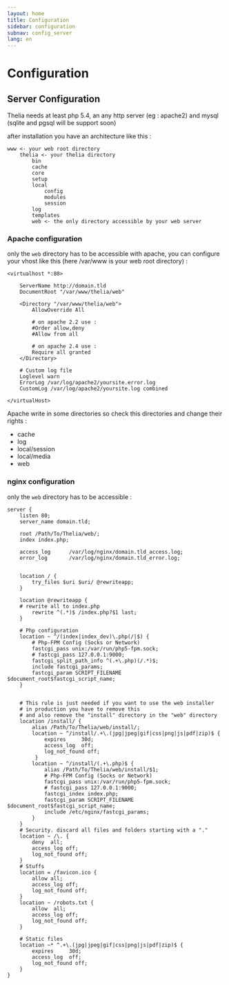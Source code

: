 ```yaml
---
layout: home
title: Configuration
sidebar: configuration
subnav: config_server
lang: en
---
```


<div class="page-header">
    <h1>Configuration</h1>
</div>

## Server Configuration

Thelia needs at least php 5.4, an any http server (eg : apache2) and mysql (sqlite and pgsql will be support soon)

after installation you have an architecture like this :

```
www <- your web root directory
    thelia <- your thelia directory
        bin
        cache
        core
        setup
        local
            config
            modules
            session
        log
        templates
        web <- the only directory accessible by your web server
```


### Apache configuration

only the ```web``` directory has to be accessible with apache, you can configure your vhost like this (here /var/www is your web root directory) :

```
<virtualhost *:80>

	ServerName http://domain.tld
	DocumentRoot "/var/www/thelia/web"

	<Directory "/var/www/thelia/web">
	    AllowOverride All
        
        # on apache 2.2 use :
        #Order allow,deny
        #Allow from all
        
        # on apache 2.4 use :
        Require all granted
    </Directory>

	# Custom log file
    Loglevel warn
    ErrorLog /var/log/apache2/yoursite.error.log
    CustomLog /var/log/apache2/yoursite.log combined

</virtualHost>

```

Apache write in some directories so check this directories and change their rights :

* cache
* log
* local/session
* local/media
* web


### nginx configuration

only the ```web``` directory has to be accessible :

```
server {
    listen 80;
    server_name domain.tld;

    root /Path/To/Thelia/web/;
    index index.php;

    access_log      /var/log/nginx/domain.tld_access.log;
    error_log       /var/log/nginx/domain.tld_error.log;


    location / {
        try_files $uri $uri/ @rewriteapp;
    }

    location @rewriteapp {
    # rewrite all to index.php
        rewrite ^(.*)$ /index.php?$1 last;
    }

    # Php configuration
    location ~ ^/(index|index_dev)\.php(/|$) {
        # Php-FPM Config (Socks or Network) 
        fastcgi_pass unix:/var/run/php5-fpm.sock;
        # fastcgi_pass 127.0.0.1:9000;
        fastcgi_split_path_info ^(.+\.php)(/.*)$;
        include fastcgi_params;
        fastcgi_param SCRIPT_FILENAME $document_root$fastcgi_script_name;
    }


    # This rule is just needed if you want to use the web installer
    # in production you have to remove this
    # and also remove the "install" directory in the "web" directory
    location /install/ {
        alias /Path/To/Thelia/web/install/;
        location ~ ^/install/.+\.(jpg|jpeg|gif|css|png|js|pdf|zip)$ {
            expires     30d;
            access_log  off;
            log_not_found off;
         }
        location ~ ^/install/(.+\.php)$ {
            alias /Path/To/Thelia/web/install/$1;
            # Php-FPM Config (Socks or Network) 
            fastcgi_pass unix:/var/run/php5-fpm.sock;
            # fastcgi_pass 127.0.0.1:9000;
            fastcgi_index index.php;
            fastcgi_param SCRIPT_FILENAME $document_root$fastcgi_script_name;
            include /etc/nginx/fastcgi_params;
        }
    }
    # Security. discard all files and folders starting with a "."
    location ~ /\. {
        deny  all;
        access_log off;
        log_not_found off;
    }
    # Stuffs
    location = /favicon.ico {
        allow all;
        access_log off;
        log_not_found off;
    }
    location ~ /robots.txt {
        allow  all;
        access_log off;
        log_not_found off;
    }

    # Static files
    location ~* ^.+\.(jpg|jpeg|gif|css|png|js|pdf|zip)$ {
        expires     30d;
        access_log  off;
        log_not_found off;
    }
}
```
